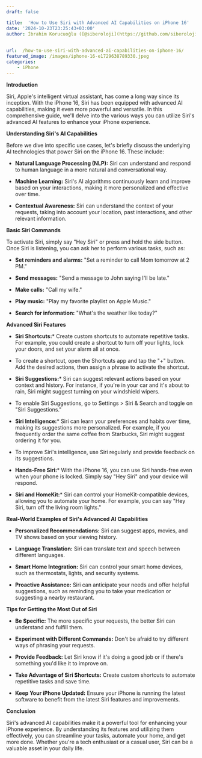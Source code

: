 ```yaml
---
draft: false

title:  'How to Use Siri with Advanced AI Capabilities on iPhone 16'
date: '2024-10-23T23:25:43+03:00'
author: İbrahim Korucuoğlu ([@siberoloji](https://github.com/siberoloji))
 
 
url:  /how-to-use-siri-with-advanced-ai-capabilities-on-iphone-16/
featured_image: /images/iphone-16-e1729638789330.jpeg
categories:
    - iPhone
---
```



**Introduction**



Siri, Apple's intelligent virtual assistant, has come a long way since its inception. With the iPhone 16, Siri has been equipped with advanced AI capabilities, making it even more powerful and versatile. In this comprehensive guide, we'll delve into the various ways you can utilize Siri's advanced AI features to enhance your iPhone experience.



**Understanding Siri's AI Capabilities**



Before we dive into specific use cases, let's briefly discuss the underlying AI technologies that power Siri on the iPhone 16. These include:


* **Natural Language Processing (NLP):** Siri can understand and respond to human language in a more natural and conversational way.

* **Machine Learning:** Siri's AI algorithms continuously learn and improve based on your interactions, making it more personalized and effective over time.

* **Contextual Awareness:** Siri can understand the context of your requests, taking into account your location, past interactions, and other relevant information.




**Basic Siri Commands**



To activate Siri, simply say "Hey Siri" or press and hold the side button. Once Siri is listening, you can ask her to perform various tasks, such as:


* **Set reminders and alarms:** "Set a reminder to call Mom tomorrow at 2 PM."

* **Send messages:** "Send a message to John saying I'll be late."

* **Make calls:** "Call my wife."

* **Play music:** "Play my favorite playlist on Apple Music."

* **Search for information:** "What's the weather like today?"




**Advanced Siri Features**


* **Siri Shortcuts:*** Create custom shortcuts to automate repetitive tasks. For example, you could create a shortcut to turn off your lights, lock your doors, and set your alarm all at once.

* To create a shortcut, open the Shortcuts app and tap the "+" button. Add the desired actions, then assign a phrase to activate the shortcut.



* **Siri Suggestions:*** Siri can suggest relevant actions based on your context and history. For instance, if you're in your car and it's about to rain, Siri might suggest turning on your windshield wipers.

* To enable Siri Suggestions, go to Settings > Siri &amp; Search and toggle on "Siri Suggestions."



* **Siri Intelligence:*** Siri can learn your preferences and habits over time, making its suggestions more personalized. For example, if you frequently order the same coffee from Starbucks, Siri might suggest ordering it for you.

* To improve Siri's intelligence, use Siri regularly and provide feedback on its suggestions.



* **Hands-Free Siri:*** With the iPhone 16, you can use Siri hands-free even when your phone is locked. Simply say "Hey Siri" and your device will respond.



* **Siri and HomeKit:*** Siri can control your HomeKit-compatible devices, allowing you to automate your home. For example, you can say "Hey Siri, turn off the living room lights."

**Real-World Examples of Siri's Advanced AI Capabilities**


* **Personalized Recommendations:** Siri can suggest apps, movies, and TV shows based on your viewing history.

* **Language Translation:** Siri can translate text and speech between different languages.

* **Smart Home Integration:** Siri can control your smart home devices, such as thermostats, lights, and security systems.

* **Proactive Assistance:** Siri can anticipate your needs and offer helpful suggestions, such as reminding you to take your medication or suggesting a nearby restaurant.




**Tips for Getting the Most Out of Siri**


* **Be Specific:** The more specific your requests, the better Siri can understand and fulfill them.

* **Experiment with Different Commands:** Don't be afraid to try different ways of phrasing your requests.

* **Provide Feedback:** Let Siri know if it's doing a good job or if there's something you'd like it to improve on.

* **Take Advantage of Siri Shortcuts:** Create custom shortcuts to automate repetitive tasks and save time.

* **Keep Your iPhone Updated:** Ensure your iPhone is running the latest software to benefit from the latest Siri features and improvements.




**Conclusion**



Siri's advanced AI capabilities make it a powerful tool for enhancing your iPhone experience. By understanding its features and utilizing them effectively, you can streamline your tasks, automate your home, and get more done. Whether you're a tech enthusiast or a casual user, Siri can be a valuable asset in your daily life.
